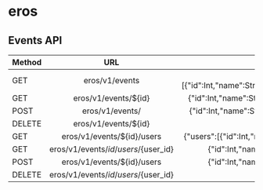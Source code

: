 # eros

## Events API


| Method | URL         | Response                                                  | Payload                                 |
| -------|:-----------:|:---------------------------------------------------------:|----------------------------------------:|
| GET | eros/v1/events | {"events":[{"id":Int,"name":Str,"datetime":Str,"location":Str},..]} | None | 
| GET | eros/v1/events/${id} | {"id":Int,"name":Str, "datetime":Str,"location":Str}| None |
| POST | eros/v1/events/ | {"id":Int,"name":Str,"datetime":Str,"location":Str} | {"name":Str,"datetime":Str,"location":Str} |
| DELETE | eros/v1/events/${id} | None  | None |
| GET | eros/v1/events/${id}/users | {"users":[{"id":Int,"name":Str,"credential_id":Int},..]} | None | 
| GET | eros/v1/events/${id}/users/${user_id} | {"id":Int,"name":Str,"credential_id":Int} | None |
| POST | eros/v1/events/${id}/users | {"id":Int,"name":Str,"credential_id":Int} | {"id":${user_id}} |
| DELETE | eros/v1/events/${id}/users/${user_id} | None  | None |
